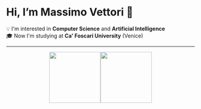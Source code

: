 # Hi, I’m Massimo Vettori 🚀

💡 I'm interested in **Computer Science** and **Artificial Intelligence**
<br>
🎓 Now I'm studying at **Ca' Foscari University** (Venice)

-----

<p align="center">
<img height="137px" src="https://github-readme-stats.vercel.app/api?username=massimo-vettori&hide_title=true&hide_border=true&show_icons=true&count_private=true&line_height=21&text_color=8b949e&icon_color=58a6ff&bg_color=00000000" /><img height="137px" src="https://github-readme-stats.vercel.app/api/top-langs/?username=massimo-vettori&hide_title=true&hide_border=true&layout=compact&langs_count=9&text_color=8b949e&icon_color=58a6ff&bg_color=00000000" />
</p>
